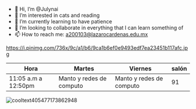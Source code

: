 - 👋 Hi, I’m @Julynai
- 👀 I’m interested in cats and reading
- 🌱 I’m currently learning to have patience
- 💞️ I’m looking to collaborate in everything that I can learn something of
- 📫 How to reach me: a200103@lazarocardenas.edu.mx

https://i.pinimg.com/736x/9c/a1/b6/9ca1b6ef0e9493edf7ea23451b117afc.jpg

| Hora                 | Martes                    | Viernes                  | salón |
|----------------------|---------------------------|--------------------------|-------|
| 11:05 a.m  a 12:50pm |  Manto y redes de computo | Manto y redes de computo | 91    |

![cooltext405477173862948](https://user-images.githubusercontent.com/99995833/156236280-f93ea472-3700-4e69-8cd5-8d994afef3c7.png)

<!---
Julynai/Julynai is a ✨ special ✨ repository because its `README.md` (this file) appears on your GitHub profile.
You can click the Preview link to take a look at your changes.
--->
